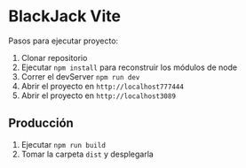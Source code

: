 # BlackJack Vite

Pasos para ejecutar proyecto:

1. Clonar repositorio
2. Ejecutar ```npm install``` para reconstruir los módulos de node
3. Correr el devServer ```npm run dev```
4. Abrir el proyecto en ```http://localhost777444```
5. Abrir el proyecto en ```http://localhost3089```


## Producción

1. Ejecutar ```npm run build```
2. Tomar la carpeta ```dist``` y desplegarla